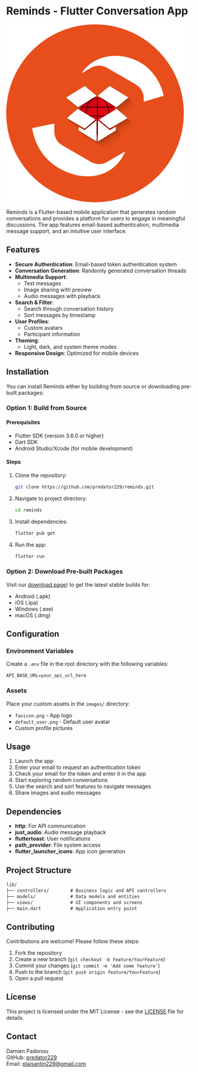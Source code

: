 # Reminds - Flutter Conversation App

![App Logo](images/favicon.png)

Reminds is a Flutter-based mobile application that generates random conversations and provides a platform for users to engage in meaningful discussions. The app features email-based authentication, multimedia message support, and an intuitive user interface.

## Features

- **Secure Authentication**: Email-based token authentication system
- **Conversation Generation**: Randomly generated conversation threads
- **Multimedia Support**:
  - Text messages
  - Image sharing with preview
  - Audio messages with playback
- **Search & Filter**:
  - Search through conversation history
  - Sort messages by timestamp
- **User Profiles**:
  - Custom avatars
  - Participant information
- **Theming**:
  - Light, dark, and system theme modes
- **Responsive Design**: Optimized for mobile devices

## Installation

You can install Reminds either by building from source or downloading pre-built packages:

### Option 1: Build from Source

#### Prerequisites
- Flutter SDK (version 3.6.0 or higher)
- Dart SDK
- Android Studio/Xcode (for mobile development)

#### Steps
1. Clone the repository:
   ```bash
   git clone https://github.com/predator229/reminds.git
   ```
2. Navigate to project directory:
   ```bash
   cd reminds
   ```
3. Install dependencies:
   ```bash
   flutter pub get
   ```
4. Run the app:
   ```bash
   flutter run
   ```

### Option 2: Download Pre-built Packages
Visit our [download page]([https://reminds.cybersds.tech)) to get the latest stable builds for:
- Android (.apk)
- iOS (.ipa)
- Windows (.exe)
- macOS (.dmg)

## Configuration

### Environment Variables
Create a `.env` file in the root directory with the following variables:
```
API_BASE_URL=your_api_url_here
```

### Assets
Place your custom assets in the `images/` directory:
- `favicon.png` - App logo
- `default_user.png` - Default user avatar
- Custom profile pictures

## Usage

1. Launch the app
2. Enter your email to request an authentication token
3. Check your email for the token and enter it in the app
4. Start exploring random conversations
5. Use the search and sort features to navigate messages
6. Share images and audio messages

## Dependencies

- **http**: For API communication
- **just_audio**: Audio message playback
- **fluttertoast**: User notifications
- **path_provider**: File system access
- **flutter_launcher_icons**: App icon generation

## Project Structure

```
lib/
├── controllers/        # Business logic and API controllers
├── models/             # Data models and entities
├── views/              # UI components and screens
├── main.dart           # Application entry point
```

## Contributing

Contributions are welcome! Please follow these steps:

1. Fork the repository
2. Create a new branch (`git checkout -b feature/YourFeature`)
3. Commit your changes (`git commit -m 'Add some feature'`)
4. Push to the branch (`git push origin feature/YourFeature`)
5. Open a pull request

## License

This project is licensed under the MIT License - see the [LICENSE](LICENSE) file for details.

## Contact

Damien Padonou  
GitHub: [predator229](https://github.com/predator229)  
Email: plaisantin229@gmail.com
